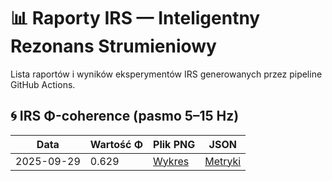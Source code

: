 # 📊 Raporty IRS — Inteligentny Rezonans Strumieniowy

Lista raportów i wyników eksperymentów IRS generowanych przez pipeline GitHub Actions.

## 🌀 IRS Φ-coherence (pasmo 5–15 Hz)

| Data       | Wartość Φ | Plik PNG | JSON |
|-----------|-----------|----------|------|
| 2025-09-29 | 0.629     | [Wykres](./IRS_phi_coherence_2025-09-29.png) | [Metryki](./IRS_phi_coherence_2025-09-29.json) |
